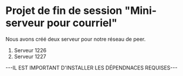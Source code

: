 # Projet de fin de session "Mini-serveur pour courriel"

Nous avons créé deux serveur pour notre réseau de peer.

1. Serveur 1226
2. Serveur 1227

---IL EST IMPORTANT D'INSTALLER LES DÉPENDNACES REQUISES---

